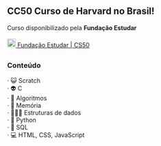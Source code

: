 <h2>CC50 Curso de Harvard no Brasil!</h2>

Curso disponibilizado pela <strong>Fundação Estudar</strong> <br> <br>
<a href="https://fundacao-estudar.myedools.com/cc50-o-curso-de-ciencia-da-computacao-de-harvard"><img src="https://edools-3-production.s3.amazonaws.com/org-6988%2Fschool-7227%2Ff48c7a8200b98c91989fdf187395032f%2Ffavicon.ico" width="20px">&nbsp;Fundação Estudar | CS50<a/>

##

<h3>Conteúdo</h3>

&middot; 😺 Scratch <br>
&middot; 👽 C <br>
&middot; 👾 Algoritmos <br>
&middot; 🤖 Memória <br>
&middot; 👨🏽‍💻 Estruturas de dados <br>
&middot; 🐍 Python <br>
&middot; 🐬 SQL <br>
&middot; 💻 HTML, CSS, JavaScript <br>
